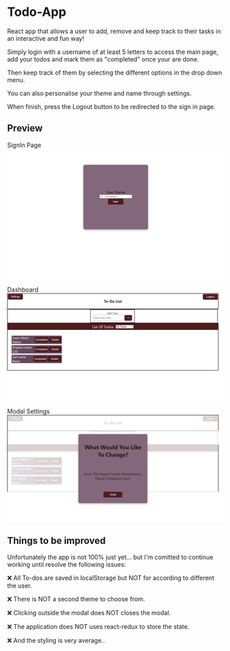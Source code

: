 # Todo-App
React app that allows a user to add, remove and keep track to their tasks in an interactive and fun way!

Simply login with a username of at least 5 letters to access the main page, add your todos and mark them as "completed" once your are done.

Then keep track of them by selecting the different options in the drop down menu.

You can also personalise your theme and name through settings.

When finish, press the Logout button to be redirected to the sign in page.

## Preview

SignIn Page
![signin](./assets/signin.png)

Dashboard
![dashboard](./assets/dashboard.png)

Modal Settings
![modal](./assets/modal.png)

## Things to be improved

Unfortunately the app is not 100% just yet... but I'm comitted to continue working until resolve the following issues:

&#10060; All To-dos are saved in localStorage but NOT for according to different the user.

&#10060; There is NOT a second theme to choose from.

&#10060; Clicking outside the modal does NOT closes the modal.

&#10060; The application does NOT uses react-redux to store the state.

&#10060; And the styling is very average.. 

